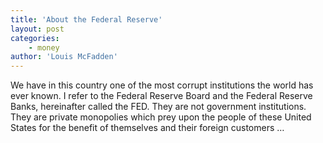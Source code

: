 ```yaml
---
title: 'About the Federal Reserve'
layout: post
categories:
    - money
author: 'Louis McFadden'
---
```


We have in this country one of the most corrupt institutions the world has ever known. I refer to the Federal Reserve Board and the Federal Reserve Banks, hereinafter called the FED. They are not government institutions. They are private monopolies which prey upon the people of these United States for the benefit of themselves and their foreign customers …
